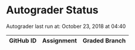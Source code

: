 # Autograder Status
Autograder last run at: October 23, 2018 at 04:40

| GitHub ID | Assignment | Graded Branch |
|-----------|------------|---------------|
